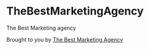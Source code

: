 # TheBestMarketingAgency

The Best Marketing agency


Brought to you by [The Best Marketing Agency](https://www.thebestmarketingagency.net)
